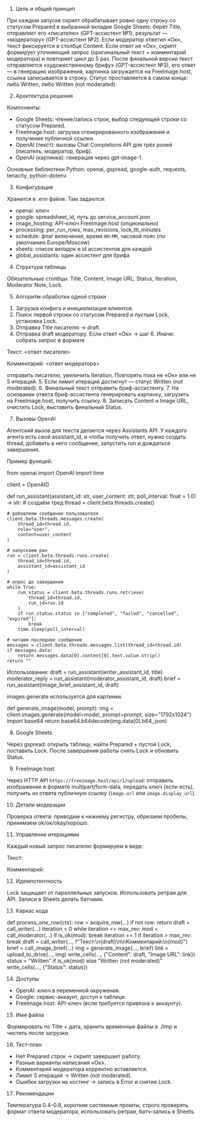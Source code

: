 1) Цель и общий принцип

При каждом запуске скрипт обрабатывает ровно одну строку со статусом Prepared в выбранной вкладке Google Sheets: берёт Title, отправляет его «писателю» (GPT-ассистент №1), результат — «модератору» (GPT-ассистент №2). Если модератор ответил «Ок», текст фиксируется в столбце Content. Если ответ не «Ок», скрипт формирует уточняющий запрос (оригинальный текст + комментарий модератора) и повторяет цикл до 5 раз. После финальной версии текст отправляется «художественному брифу» (GPT-ассистент №3), его ответ — в генерацию изображения, картинка загружается на FreeImage.host, ссылка записывается в строку. Статус проставляется в самом конце: либо Written, либо Written (not moderated).

2) Архитектура решения

Компоненты:
- Google Sheets: чтение/запись строк, выбор следующей строки со статусом Prepared.
- FreeImage.host: загрузка сгенерированного изображения и получение публичной ссылки.
- OpenAI (текст): вызовы Chat Completions API для трёх ролей (писатель, модератор, бриф).
- OpenAI (картинка): генерация через gpt-image-1.

Основные библиотеки Python: openai, gspread, google-auth, requests, tenacity, python-dotenv.

3) Конфигурация

Хранится в .env файле. Там задаются:
- openai: ключ
- google: spreadsheet_id, путь до service_account.json
- image_hosting: API-ключ FreeImage.host (опционально)
- processing: per_run_rows, max_revisions, lock_ttl_minutes
- schedule: флаг включения, время `HH:MM`, часовой пояс (по умолчанию Europe/Moscow)
- sheets: список вкладок и id ассистентов для каждой
- global_assistants: один ассистент для брифа

4) Структура таблицы

Обязательные столбцы: Title, Content, Image URL, Status, Iteration, Moderator Note, Lock.

5) Алгоритм обработки одной строки

1. Загрузка конфига и инициализация клиентов.
2. Поиск первой строки со статусом Prepared и пустым Lock, установка Lock.
3. Отправка Title писателю → draft.
4. Отправка draft модератору. Если ответ «Ок» → шаг 6. Иначе: собрать запрос в формате

Текст:
<ответ писателя>

Комментарий:
<ответ модератора>

отправить писателю, увеличить Iteration. Повторять пока не «Ок» или не 5 итераций.
5. Если лимит итераций достигнут — статус Written (not moderated).
6. Финальный текст отправить бриф-ассистенту.
7. На основании ответа бриф-ассистента генерировать картинку, загрузить на FreeImage.host, получить ссылку.
8. Записать Content и Image URL, очистить Lock, выставить финальный Status.

7) Вызовы OpenAI

Агентский вызов для текста делается через Assistants API. У каждого агента есть свой assistant_id, и чтобы получить ответ, нужно создать thread, добавить в него сообщение, запустить run и дождаться завершения. 

Пример функций:

from openai import OpenAI
import time

client = OpenAI()

def run_assistant(assistant_id: str, user_content: str, poll_interval: float = 1.0) -> str:
    # создаём тред
    thread = client.beta.threads.create()
    
    # добавляем сообщение пользователя
    client.beta.threads.messages.create(
        thread_id=thread.id,
        role="user",
        content=user_content
    )
    
    # запускаем ран
    run = client.beta.threads.runs.create(
        thread_id=thread.id,
        assistant_id=assistant_id
    )
    
    # опрос до завершения
    while True:
        run_status = client.beta.threads.runs.retrieve(
            thread_id=thread.id,
            run_id=run.id
        )
        if run_status.status in ["completed", "failed", "cancelled", "expired"]:
            break
        time.sleep(poll_interval)
    
    # читаем последнее сообщение
    messages = client.beta.threads.messages.list(thread_id=thread.id)
    if messages.data:
        return messages.data[0].content[0].text.value.strip()
    return ""

Использование:
draft = run_assistant(writer_assistant_id, title)
moderator_reply = run_assistant(moderator_assistant_id, draft)
brief = run_assistant(image_brief_assistant_id, draft)

images.generate используется для картинки.

def generate_image(model, prompt):
    img = client.images.generate(model=model, prompt=prompt, size="1792x1024")
    import base64
    return base64.b64decode(img.data[0].b64_json)

8) Google Sheets

Через gspread: открыть таблицу, найти Prepared + пустой Lock, поставить Lock. После завершения работы снять Lock и обновить Status.

9) FreeImage.host

Через HTTP API `https://freeimage.host/api/1/upload`: отправить изображение в формате multipart/form-data, передать ключ (если есть), получить из ответа публичную ссылку (`image.url` или `image.display_url`).

10) Детали модерации

Проверка ответа: приводим к нижнему регистру, обрезаем пробелы, принимаем ok/ок/okay/хорошо.

11) Управление итерациями

Каждый новый запрос писателю формируем в виде:

Текст:
<draft>

Комментарий:
<feedback>

12) Идемпотентность

Lock защищает от параллельных запусков. Использовать ретраи для API. Записи в Sheets делать батчами.

13) Каркас кода

def process_one_row(ctx):
    row = acquire_row(...)
    if not row: return
    draft = call_writer(...)
    iteration = 0
    while iteration <= max_rev:
        mod = call_moderator(...)
        if is_ok(mod): break
        iteration += 1
        if iteration > max_rev: break
        draft = call_writer(..., f"Текст:\n{draft}\n\nКомментарий:\n{mod}")
    brief = call_image_brief(...)
    img = generate_image(..., brief)
    link = upload_to_drive(..., img)
    write_cells(..., {"Content": draft, "Image URL": link})
    status = "Written" if is_ok(mod) else "Written (not moderated)"
    write_cells(..., {"Status": status})

14) Доступы

- OpenAI: ключ в переменной окружения.
- Google: сервис-аккаунт, доступ к таблице.
- FreeImage.host: API-ключ (если требуется привязка к аккаунту).

15) Имя файла

Формировать по Title + дата, хранить временные файлы в ./tmp и чистить после загрузки.

16) Тест-план

- Нет Prepared строк → скрипт завершает работу.
- Разные варианты написания «Ок».
- Комментарий модератора корректно вставляется.
- Лимит 5 итераций → Written (not moderated).
- Ошибки загрузки на хостинг → запись в Error и снятие Lock.

17) Рекомендации

Температура 0.4–0.8, короткие системные промты, строго проверять формат ответа модератора, использовать ретраи, батч-запись в Sheets.
